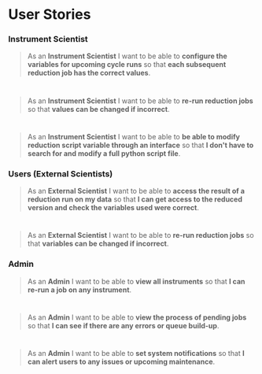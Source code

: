 # User Stories

### Instrument Scientist

 > As an **Instrument Scientist** 
 > I want to be able to **configure the variables for upcoming cycle runs** 
 > so that **each subsequent reduction job has the correct values**.

#
 
 > As an **Instrument Scientist** 
 > I want to be able to **re-run reduction jobs** 
 > so that **values can be changed if incorrect**.

#
 
 > As an **Instrument Scientist** 
 > I want to be able to **be able to modify reduction script variable through an interface** 
 > so that **I don't have to search for and modify a full python script file**.

### Users (External Scientists)
 
 > As an **External Scientist** 
 > I want to be able to **access the result of a reduction run on my data** 
 > so that **I can get access to the reduced version and check the variables used were correct**.

#
 
 > As an **External Scientist** 
 > I want to be able to **re-run reduction jobs** 
 > so that **variables can be changed if incorrect**.

### Admin

 > As an **Admin** 
 > I want to be able to **view all instruments** 
 > so that **I can re-run a job on any instrument**.

#

 > As an **Admin** 
 > I want to be able to **view the process of pending jobs** 
 > so that **I can see if there are any errors or queue build-up**.

#

 > As an **Admin** 
 > I want to be able to **set system notifications** 
 > so that **I can alert users to any issues or upcoming maintenance**.